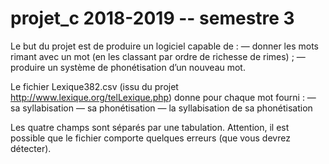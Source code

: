 # projet_c 2018-2019 -- semestre 3

Le but du projet est de produire un logiciel capable de :
— donner les mots rimant avec un mot (en les classant par ordre de richesse de rimes) ; — produire un système de phonétisation d’un nouveau mot.

Le fichier Lexique382.csv (issu du projet http://www.lexique.org/telLexique.php) donne pour chaque mot fourni :
— sa syllabisation
— sa phonétisation
— la syllabisation de sa phonétisation

Les quatre champs sont séparés par une tabulation. Attention, il est possible que le fichier comporte quelques erreurs (que vous devrez détecter).
